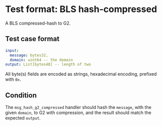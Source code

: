 # Test format: BLS hash-compressed

A BLS compressed-hash to G2.

## Test case format

```yaml
input:
  message: bytes32,
  domain: uint64 -- the domain
output: List[bytes48] -- length of two
```

All byte(s) fields are encoded as strings, hexadecimal encoding, prefixed with `0x`.


## Condition

The `msg_hash_g2_compressed` handler should hash the `message`, with the given `domain`, to G2 with compression, and the result should match the expected `output`.
